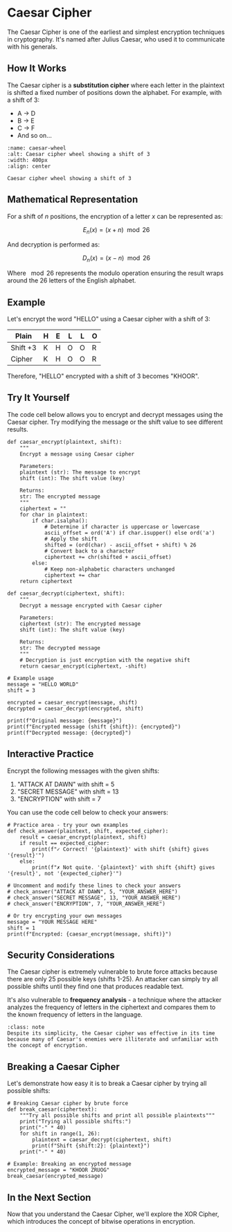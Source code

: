 # Caesar Cipher

The Caesar Cipher is one of the earliest and simplest encryption techniques in cryptography. It's named after Julius Caesar, who used it to communicate with his generals.

## How It Works

The Caesar cipher is a **substitution cipher** where each letter in the plaintext is shifted a fixed number of positions down the alphabet. For example, with a shift of 3:

- A → D
- B → E
- C → F
- And so on...

```{figure} https://upload.wikimedia.org/wikipedia/commons/thumb/4/4a/Caesar_cipher_left_shift_of_3.svg/640px-Caesar_cipher_left_shift_of_3.svg.png
:name: caesar-wheel
:alt: Caesar cipher wheel showing a shift of 3
:width: 400px
:align: center

Caesar cipher wheel showing a shift of 3
```

## Mathematical Representation

For a shift of $n$ positions, the encryption of a letter $x$ can be represented as:

$$E_n(x) = (x + n) \mod 26$$

And decryption is performed as:

$$D_n(x) = (x - n) \mod 26$$

Where $\mod 26$ represents the modulo operation ensuring the result wraps around the 26 letters of the English alphabet.

## Example

Let's encrypt the word "HELLO" using a Caesar cipher with a shift of 3:

| Plain | H | E | L | L | O |
|-------|---|---|---|---|---|
| Shift +3 | K | H | O | O | R |
| Cipher | K | H | O | O | R |

Therefore, "HELLO" encrypted with a shift of 3 becomes "KHOOR".

## Try It Yourself

The code cell below allows you to encrypt and decrypt messages using the Caesar cipher. Try modifying the message or the shift value to see different results.

```{code-cell} ipython3
def caesar_encrypt(plaintext, shift):
    """
    Encrypt a message using Caesar cipher
    
    Parameters:
    plaintext (str): The message to encrypt
    shift (int): The shift value (key)
    
    Returns:
    str: The encrypted message
    """
    ciphertext = ""
    for char in plaintext:
        if char.isalpha():
            # Determine if character is uppercase or lowercase
            ascii_offset = ord('A') if char.isupper() else ord('a')
            # Apply the shift
            shifted = (ord(char) - ascii_offset + shift) % 26
            # Convert back to a character
            ciphertext += chr(shifted + ascii_offset)
        else:
            # Keep non-alphabetic characters unchanged
            ciphertext += char
    return ciphertext

def caesar_decrypt(ciphertext, shift):
    """
    Decrypt a message encrypted with Caesar cipher
    
    Parameters:
    ciphertext (str): The encrypted message
    shift (int): The shift value (key)
    
    Returns:
    str: The decrypted message
    """
    # Decryption is just encryption with the negative shift
    return caesar_encrypt(ciphertext, -shift)

# Example usage
message = "HELLO WORLD"
shift = 3

encrypted = caesar_encrypt(message, shift)
decrypted = caesar_decrypt(encrypted, shift)

print(f"Original message: {message}")
print(f"Encrypted message (shift {shift}): {encrypted}")
print(f"Decrypted message: {decrypted}")
```

## Interactive Practice

Encrypt the following messages with the given shifts:

1. "ATTACK AT DAWN" with shift = 5
2. "SECRET MESSAGE" with shift = 13
3. "ENCRYPTION" with shift = 7

You can use the code cell below to check your answers:

```{code-cell} ipython3
# Practice area - try your own examples
def check_answer(plaintext, shift, expected_cipher):
    result = caesar_encrypt(plaintext, shift)
    if result == expected_cipher:
        print(f"✓ Correct! '{plaintext}' with shift {shift} gives '{result}'")
    else:
        print(f"✗ Not quite. '{plaintext}' with shift {shift} gives '{result}', not '{expected_cipher}'")

# Uncomment and modify these lines to check your answers
# check_answer("ATTACK AT DAWN", 5, "YOUR_ANSWER_HERE")
# check_answer("SECRET MESSAGE", 13, "YOUR_ANSWER_HERE") 
# check_answer("ENCRYPTION", 7, "YOUR_ANSWER_HERE")

# Or try encrypting your own messages
message = "YOUR MESSAGE HERE"
shift = 1
print(f"Encrypted: {caesar_encrypt(message, shift)}")
```

## Security Considerations

The Caesar cipher is extremely vulnerable to brute force attacks because there are only 25 possible keys (shifts 1-25). An attacker can simply try all possible shifts until they find one that produces readable text.

It's also vulnerable to **frequency analysis** - a technique where the attacker analyzes the frequency of letters in the ciphertext and compares them to the known frequency of letters in the language.

```{admonition} Historical Note
:class: note
Despite its simplicity, the Caesar cipher was effective in its time because many of Caesar's enemies were illiterate and unfamiliar with the concept of encryption.
```

## Breaking a Caesar Cipher

Let's demonstrate how easy it is to break a Caesar cipher by trying all possible shifts:

```{code-cell} ipython3
# Breaking Caesar cipher by brute force
def break_caesar(ciphertext):
    """Try all possible shifts and print all possible plaintexts"""
    print("Trying all possible shifts:")
    print("-" * 40)
    for shift in range(1, 26):
        plaintext = caesar_decrypt(ciphertext, shift)
        print(f"Shift {shift:2}: {plaintext}")
    print("-" * 40)

# Example: Breaking an encrypted message
encrypted_message = "KHOOR ZRUOG"
break_caesar(encrypted_message)
```

## In the Next Section

Now that you understand the Caesar Cipher, we'll explore the XOR Cipher, which introduces the concept of bitwise operations in encryption.
